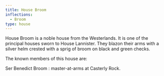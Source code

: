 ```yaml
---
title: House Broom
inflections:
  - Broom
type: house
---
```


House Broom is a noble house from the Westerlands. It is one of the principal houses sworn to House Lannister. They blazon their arms with a silver helm crested with a sprig of broom on black and green checks.

The known members of this house are:

Ser Benedict Broom : master-at-arms at Casterly Rock.


